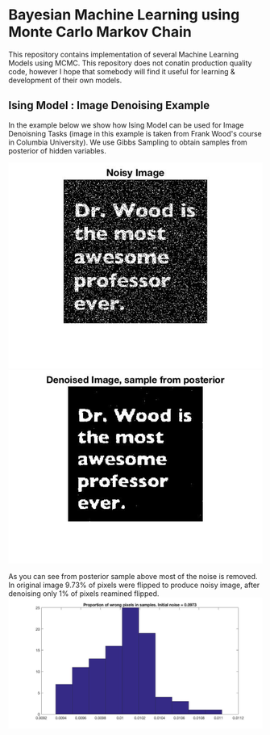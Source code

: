 # Bayesian Machine Learning using Monte Carlo Markov Chain
This repository contains implementation of several Machine Learning Models using MCMC. This repository does not conatin production quality code, however I hope that somebody will find it useful for learning & development of their own models. 


## Ising Model : Image Denoising Example
In the example below we show how Ising Model can be used for Image Denoisning Tasks (image in this example is taken from Frank Wood's course in Columbia University). We use Gibbs Sampling to obtain samples from posterior of hidden variables.

 ![alt tag](https://github.com/AmazaspShumik/BayesianML-MCMC/blob/master/Gibbs%20Ising%20Model/imageBeforeDenoising.jpg)
 ![alt tag](https://github.com/AmazaspShumik/BayesianML-MCMC/blob/master/Gibbs%20Ising%20Model/imageDenoisedSample.jpg)

As you can see from posterior sample above most of the noise is removed. In original image 9.73% of pixels were flipped to produce noisy image, after denoising only 1% of pixels reamined flipped.
![alt tag](https://github.com/AmazaspShumik/BayesianML-MCMC/blob/master/Gibbs%20Ising%20Model/proportionWrongPixels.jpg)






